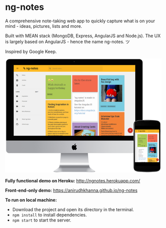 # ng-notes

A comprehensive note-taking web app to quickly capture what is on your mind - ideas, pictures, lists and more.

Built with MEAN stack (MongoDB, Express, AngularJS and Node.js). The UX is largely based on AngularJS - hence the name ng-notes. ツ

Inspired by Google Keep.

![ng-notes](https://raw.githubusercontent.com/anirudhkhanna/ng-notes/master/client/assets/images/ng-notes.png)

**Fully functional demo on Heroku:** http://ngnotes.herokuapp.com/

**Front-end-only demo:** https://anirudhkhanna.github.io/ng-notes

**To run on local machine:**
* Download the project and open its directory in the terminal.
* `npm install` to install dependencies.
* `npm start` to start the server.
